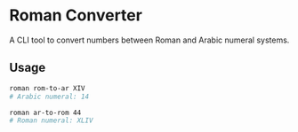 # Roman Converter

A CLI tool to convert numbers between Roman and Arabic numeral systems.

## Usage

```bash
roman rom-to-ar XIV
# Arabic numeral: 14

roman ar-to-rom 44
# Roman numeral: XLIV
